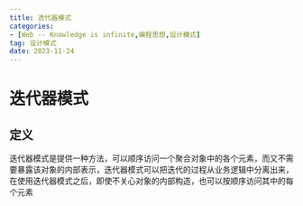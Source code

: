 ```yaml
---
title: 迭代器模式
categories: 
- [Web -- Knowledge is infinite,编程思想,设计模式]
tag: 设计模式
date: 2023-11-24
---
```

# 迭代器模式
## 定义
迭代器模式是提供一种方法，可以顺序访问一个聚合对象中的各个元素，而又不需要暴露该对象的内部表示，迭代器模式可以把迭代的过程从业务逻辑中分离出来，在使用迭代器模式之后，即使不关心对象的内部构造，也可以按顺序访问其中的每个元素
